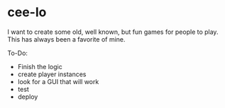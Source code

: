 # cee-lo
I want to create some old, well known, but fun games for people to play. This has always been a favorite of mine.

To-Do:
- Finish the logic
- create player instances
- look for a GUI that will work
- test
- deploy
